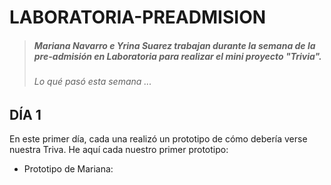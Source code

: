 # LABORATORIA-PREADMISION
> ##### Mariana Navarro e Yrina Suarez trabajan durante la semana de la pre-admisión en Laboratoria para realizar el mini proyecto "Trivia".
> ###### *Lo qué pasó esta semana ...*

## **DÍA 1**

En este primer día, cada una realizó un prototipo de cómo debería verse nuestra Triva.
He aquí cada nuestro primer prototipo:

- Prototipo de Mariana: 
















